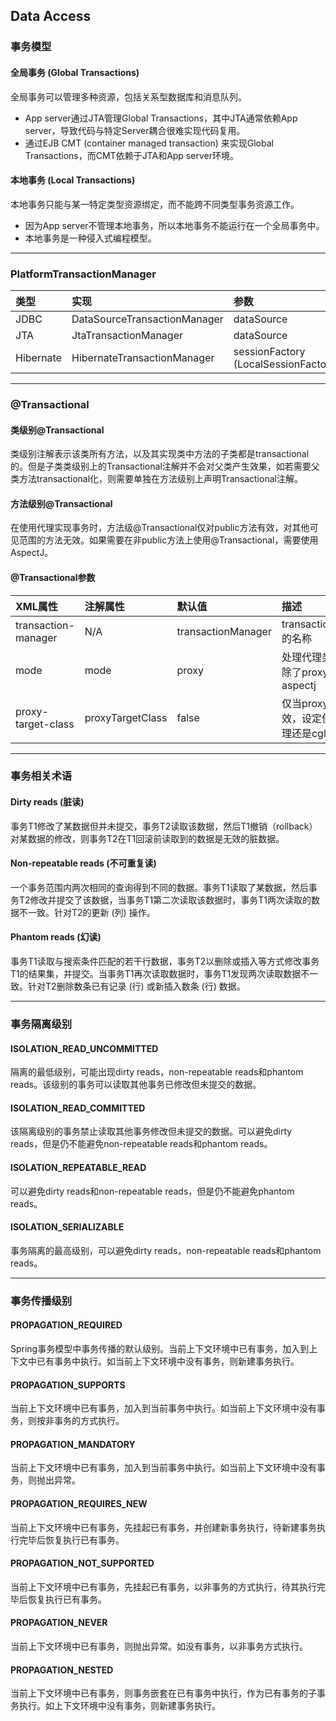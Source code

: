 ## Data Access

### 事务模型
#### 全局事务 (Global Transactions)
全局事务可以管理多种资源，包括关系型数据库和消息队列。
* App server通过JTA管理Global Transactions，其中JTA通常依赖App server，导致代码与特定Server耦合很难实现代码复用。
* 通过EJB CMT (container managed transaction) 来实现Global Transactions，而CMT依赖于JTA和App server环境。

#### 本地事务 (Local Transactions)
本地事务只能与某一特定类型资源绑定，而不能跨不同类型事务资源工作。
* 因为App server不管理本地事务，所以本地事务不能运行在一个全局事务中。
* 本地事务是一种侵入式编程模型。

***

### PlatformTransactionManager

类型|实现|参数
:--|:--|:--
JDBC|DataSourceTransactionManager|dataSource
JTA|JtaTransactionManager|dataSource
Hibernate|HibernateTransactionManager|sessionFactory (LocalSessionFactoryBean)

***

### @Transactional
#### 类级别@Transactional
类级别注解表示该类所有方法，以及其实现类中方法的子类都是transactional的。但是子类类级别上的Transactional注解并不会对父类产生效果，如若需要父类方法transactional化，则需要单独在方法级别上声明Transactional注解。

#### 方法级别@Transactional
在使用代理实现事务时，方法级@Transactional仅对public方法有效，对其他可见范围的方法无效。如果需要在非public方法上使用@Transactional，需要使用AspectJ。

#### @Transactional参数

XML属性|注解属性|默认值|描述
:--|:--|:--|:--
transaction-manager|N/A|transactionManager|transactionManager的名称
mode|mode|proxy|处理代理类的模式，除了proxy，还有aspectj
proxy-target-class|proxyTargetClass|false|仅当proxy模式时有效，设定使用JDK代理还是cglib代理

***

### 事务相关术语
#### Dirty reads (脏读)
事务T1修改了某数据但并未提交，事务T2读取该数据，然后T1撤销（rollback）对某数据的修改，则事务T2在T1回滚前读取到的数据是无效的脏数据。
#### Non-repeatable reads (不可重复读)
一个事务范围内两次相同的查询得到不同的数据。事务T1读取了某数据，然后事务T2修改并提交了该数据，当事务T1第二次读取该数据时，事务T1两次读取的数据不一致。针对T2的更新 (列) 操作。
#### Phantom reads (幻读)
事务T1读取与搜索条件匹配的若干行数据，事务T2以删除或插入等方式修改事务T1的结果集，并提交。当事务T1再次读取数据时，事务T1发现两次读取数据不一致。针对T2删除数条已有记录 (行) 或新插入数条 (行) 数据。
***

### 事务隔离级别
#### ISOLATION\_READ\_UNCOMMITTED
隔离的最低级别，可能出现dirty reads，non-repeatable reads和phantom reads。该级别的事务可以读取其他事务已修改但未提交的数据。
#### ISOLATION\_READ\_COMMITTED
该隔离级别的事务禁止读取其他事务修改但未提交的数据。可以避免dirty reads，但是仍不能避免non-repeatable reads和phantom reads。
#### ISOLATION\_REPEATABLE\_READ
可以避免dirty reads和non-repeatable reads，但是仍不能避免phantom reads。
#### ISOLATION\_SERIALIZABLE
事务隔离的最高级别，可以避免dirty reads，non-repeatable reads和phantom reads。
***

### 事务传播级别
#### PROPAGATION\_REQUIRED
Spring事务模型中事务传播的默认级别。当前上下文环境中已有事务，加入到上下文中已有事务中执行。如当前上下文环境中没有事务，则新建事务执行。
#### PROPAGATION\_SUPPORTS
当前上下文环境中已有事务，加入到当前事务中执行。如当前上下文环境中没有事务，则按非事务的方式执行。
#### PROPAGATION\_MANDATORY
当前上下文环境中已有事务，加入到当前事务中执行。如当前上下文环境中没有事务，则抛出异常。
#### PROPAGATION\_REQUIRES\_NEW
当前上下文环境中已有事务，先挂起已有事务，并创建新事务执行，待新建事务执行完毕后恢复执行已有事务。
#### PROPAGATION\_NOT\_SUPPORTED
当前上下文环境中已有事务，先挂起已有事务，以非事务的方式执行，待其执行完毕后恢复执行已有事务。
#### PROPAGATION\_NEVER
当前上下文环境中已有事务，则抛出异常。如没有事务，以非事务方式执行。
#### PROPAGATION\_NESTED
当前上下文环境中已有事务，则事务嵌套在已有事务中执行，作为已有事务的子事务执行。如上下文环境中没有事务，则新建事务执行。

